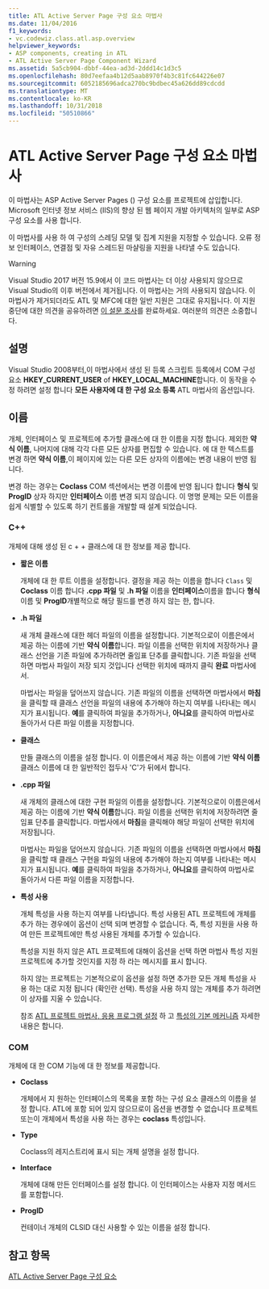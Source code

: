 ```yaml
---
title: ATL Active Server Page 구성 요소 마법사
ms.date: 11/04/2016
f1_keywords:
- vc.codewiz.class.atl.asp.overview
helpviewer_keywords:
- ASP components, creating in ATL
- ATL Active Server Page Component Wizard
ms.assetid: 5a5cb904-dbbf-44ea-ad3d-2ddd14c1d3c5
ms.openlocfilehash: 80d7eefaa4b12d5aab8970f4b3c81fc644226e07
ms.sourcegitcommit: 6052185696adca270bc9bdbec45a626dd89cdcdd
ms.translationtype: MT
ms.contentlocale: ko-KR
ms.lasthandoff: 10/31/2018
ms.locfileid: "50510866"
---
```

# <a name="atl-active-server-page-component-wizard"></a>ATL Active Server Page 구성 요소 마법사

이 마법사는 ASP Active Server Pages () 구성 요소를 프로젝트에 삽입합니다. Microsoft 인터넷 정보 서비스 (IIS)의 향상 된 웹 페이지 개발 아키텍처의 일부로 ASP 구성 요소를 사용 합니다.

이 마법사를 사용 하 여 구성의 스레딩 모델 및 집계 지원을 지정할 수 있습니다. 오류 정보 인터페이스, 연결점 및 자유 스레드된 마샬링을 지원을 나타낼 수도 있습니다.

> [!WARNING]
> Visual Studio 2017 버전 15.9에서 이 코드 마법사는 더 이상 사용되지 않으므로 Visual Studio의 이후 버전에서 제거됩니다. 이 마법사는 거의 사용되지 않습니다. 이 마법사가 제거되더라도 ATL 및 MFC에 대한 일반 지원은 그대로 유지됩니다. 이 지원 중단에 대한 의견을 공유하려면 [이 설문 조사](https://www.surveymonkey.com/r/QDWKKCN)를 완료하세요. 여러분의 의견은 소중합니다.

## <a name="remarks"></a>설명

Visual Studio 2008부터,이 마법사에서 생성 된 등록 스크립트 등록에서 COM 구성 요소 **HKEY_CURRENT_USER** of **HKEY_LOCAL_MACHINE**합니다. 이 동작을 수정 하려면 설정 합니다 **모든 사용자에 대 한 구성 요소 등록** ATL 마법사의 옵션입니다.

## <a name="names"></a>이름

개체, 인터페이스 및 프로젝트에 추가할 클래스에 대 한 이름을 지정 합니다. 제외한 **약식 이름**, 나머지에 대해 각각 다른 모든 상자를 편집할 수 있습니다. 에 대 한 텍스트를 변경 하면 **약식 이름**,이 페이지에 있는 다른 모든 상자의 이름에는 변경 내용이 반영 됩니다.

변경 하는 경우는 **Coclass** COM 섹션에서는 변경 이름에 반영 됩니다 합니다 **형식** 및 **ProgID** 상자 하지만 **인터페이스** 이름 변경 되지 않습니다. 이 명명 문제는 모든 이름을 쉽게 식별할 수 있도록 하기 컨트롤을 개발할 때 설계 되었습니다.

### <a name="c"></a>C++

개체에 대해 생성 된 c + + 클래스에 대 한 정보를 제공 합니다.

- **짧은 이름**

   개체에 대 한 루트 이름을 설정합니다. 결정을 제공 하는 이름을 합니다 `Class` 및 **Coclass** 이름 합니다 **.cpp 파일** 및 **.h 파일** 이름을 **인터페이스**이름을 합니다 **형식** 이름 및 **ProgID**개별적으로 해당 필드를 변경 하지 않는 한, 합니다.

- **.h 파일**

   새 개체 클래스에 대한 헤더 파일의 이름을 설정합니다. 기본적으로이 이름은에서 제공 하는 이름에 기반 **약식 이름**합니다. 파일 이름을 선택한 위치에 저장하거나 클래스 선언을 기존 파일에 추가하려면 줄임표 단추를 클릭합니다. 기존 파일을 선택 하면 마법사 파일이 저장 되지 것입니다 선택한 위치에 때까지 클릭 **완료** 마법사에서.

   마법사는 파일을 덮어쓰지 않습니다. 기존 파일의 이름을 선택하면 마법사에서 **마침**을 클릭할 때 클래스 선언을 파일의 내용에 추가해야 하는지 여부를 나타내는 메시지가 표시됩니다. **예**를 클릭하여 파일을 추가하거나, **아니요**를 클릭하여 마법사로 돌아가서 다른 파일 이름을 지정합니다.

- **클래스**

   만들 클래스의 이름을 설정 합니다. 이 이름은에서 제공 하는 이름에 기반 **약식 이름**클래스 이름에 대 한 일반적인 접두사 'C'가 뒤에서 합니다.

- **.cpp 파일**

   새 개체의 클래스에 대한 구현 파일의 이름을 설정합니다. 기본적으로이 이름은에서 제공 하는 이름에 기반 **약식 이름**합니다. 파일 이름을 선택한 위치에 저장하려면 줄임표 단추를 클릭합니다. 마법사에서 **마침**을 클릭해야 해당 파일이 선택한 위치에 저장됩니다.

   마법사는 파일을 덮어쓰지 않습니다. 기존 파일의 이름을 선택하면 마법사에서 **마침**을 클릭할 때 클래스 구현을 파일의 내용에 추가해야 하는지 여부를 나타내는 메시지가 표시됩니다. **예**를 클릭하여 파일을 추가하거나, **아니요**를 클릭하여 마법사로 돌아가서 다른 파일 이름을 지정합니다.

- **특성 사용**

   개체 특성을 사용 하는지 여부를 나타냅니다. 특성 사용된 ATL 프로젝트에 개체를 추가 하는 경우에이 옵션이 선택 되며 변경할 수 없습니다. 즉, 특성 지원을 사용 하 여 만든 프로젝트에만 특성 사용된 개체를 추가할 수 있습니다.

   특성을 지원 하지 않은 ATL 프로젝트에 대해이 옵션을 선택 하면 마법사 특성 지원 프로젝트에 추가할 것인지를 지정 하 라는 메시지를 표시 합니다.

   하지 않는 프로젝트는 기본적으로이 옵션을 설정 하면 추가한 모든 개체 특성을 사용 하는 대로 지정 됩니다 (확인란 선택). 특성을 사용 하지 않는 개체를 추가 하려면이 상자를 지울 수 있습니다.

   참조 [ATL 프로젝트 마법사, 응용 프로그램 설정](../../atl/reference/application-settings-atl-project-wizard.md) 하 고 [특성의 기본 메커니즘](../../windows/basic-mechanics-of-attributes.md) 자세한 내용은 합니다.

### <a name="com"></a>COM

개체에 대 한 COM 기능에 대 한 정보를 제공합니다.

- **Coclass**

   개체에서 지 원하는 인터페이스의 목록을 포함 하는 구성 요소 클래스의 이름을 설정 합니다. ATL에 포함 되어 있지 않으므로이 옵션을 변경할 수 없습니다 프로젝트 또는이 개체에서 특성을 사용 하는 경우는 **coclass** 특성입니다.

- **Type**

   Coclass의 레지스트리에 표시 되는 개체 설명을 설정 합니다.

- **Interface**

   개체에 대해 만든 인터페이스를 설정 합니다. 이 인터페이스는 사용자 지정 메서드를 포함합니다.

- **ProgID**

   컨테이너 개체의 CLSID 대신 사용할 수 있는 이름을 설정 합니다.

## <a name="see-also"></a>참고 항목

[ATL Active Server Page 구성 요소](../../atl/reference/adding-an-atl-active-server-page-component.md)
